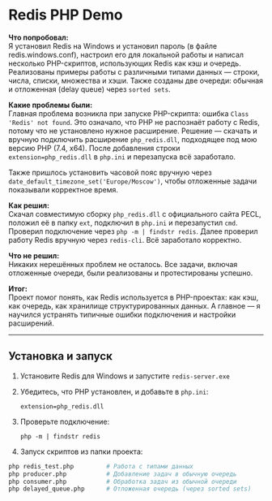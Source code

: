 # Redis PHP Demo

**Что попробовал:**  
Я установил Redis на Windows и установил пароль (в файле redis.windows.conf), настроил его для локальной работы и написал несколько PHP-скриптов, использующих Redis как кэш и очередь. Реализованы примеры работы с различными типами данных — строки, числа, списки, множества и хэши. Также созданы две очереди: обычная и отложенная (delay queue) через `sorted sets`.

**Какие проблемы были:**  
Главная проблема возникла при запуске PHP-скрипта: ошибка `Class 'Redis' not found`. Это означало, что PHP не распознаёт работу с Redis, потому что не установлено нужное расширение. Решение — скачать и вручную подключить расширение `php_redis.dll`, подходящее под мою версию PHP (7.4, x64). После добавления строки `extension=php_redis.dll` в `php.ini` и перезапуска всё заработало.

Также пришлось установить часовой пояс вручную через `date_default_timezone_set('Europe/Moscow')`, чтобы отложенные задачи показывали корректное время.

**Как решил:**  
Скачал совместимую сборку `php_redis.dll` с официального сайта PECL, положил её в папку `ext`, подключил в `php.ini` и перезапустил `cmd`. Проверил подключение через `php -m | findstr redis`. Далее проверил работу Redis вручную через `redis-cli`. Всё заработало корректно.

**Что не решил:**  
Никаких нерешённых проблем не осталось. Все задачи, включая отложенные очереди, были реализованы и протестированы успешно.

**Итог:**  
Проект помог понять, как Redis используется в PHP-проектах: как кэш, как очередь, как хранилище структурированных данных. А главное — я научился устранять типичные ошибки подключения и настройки расширений.

---

## Установка и запуск

1. Установите Redis для Windows и запустите `redis-server.exe`
2. Убедитесь, что PHP установлен, и добавьте в `php.ini`:
   ```
   extension=php_redis.dll
   ```
3. Проверьте подключение:
   ```
   php -m | findstr redis
   ```

4. Запуск скриптов из папки проекта:

```bash
php redis_test.php         # Работа с типами данных
php producer.php           # Добавление задач в обычную очередь
php consumer.php           # Обработка задач из обычной очереди
php delayed_queue.php      # Отложенная очередь (через sorted sets)
```
